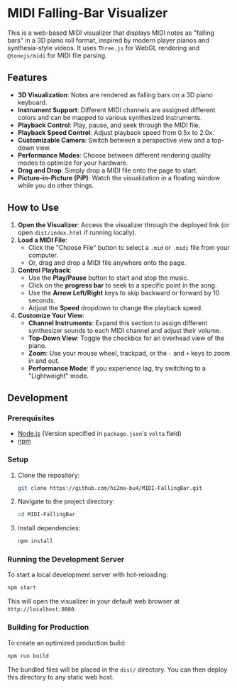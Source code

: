 # MIDI Falling-Bar Visualizer

This is a web-based MIDI visualizer that displays MIDI notes as "falling bars" in a 3D piano roll format, inspired by modern player pianos and synthesia-style videos. It uses `Three.js` for WebGL rendering and `@tonejs/midi` for MIDI file parsing.

## Features

- **3D Visualization**: Notes are rendered as falling bars on a 3D piano keyboard.
- **Instrument Support**: Different MIDI channels are assigned different colors and can be mapped to various synthesized instruments.
- **Playback Control**: Play, pause, and seek through the MIDI file.
- **Playback Speed Control**: Adjust playback speed from 0.5x to 2.0x.
- **Customizable Camera**: Switch between a perspective view and a top-down view.
- **Performance Modes**: Choose between different rendering quality modes to optimize for your hardware.
- **Drag and Drop**: Simply drop a MIDI file onto the page to start.
- **Picture-in-Picture (PiP)**: Watch the visualization in a floating window while you do other things.

## How to Use

1. **Open the Visualizer**: Access the visualizer through the deployed link (or open `dist/index.html` if running locally).
2. **Load a MIDI File**:
   - Click the "Choose File" button to select a `.mid` or `.midi` file from your computer.
   - Or, drag and drop a MIDI file anywhere onto the page.
3. **Control Playback**:
   - Use the **Play/Pause** button to start and stop the music.
   - Click on the **progress bar** to seek to a specific point in the song.
   - Use the **Arrow Left/Right** keys to skip backward or forward by 10 seconds.
   - Adjust the **Speed** dropdown to change the playback speed.
4. **Customize Your View**:
   - **Channel Instruments**: Expand this section to assign different synthesizer sounds to each MIDI channel and adjust their volume.
   - **Top-Down View**: Toggle the checkbox for an overhead view of the piano.
   - **Zoom**: Use your mouse wheel, trackpad, or the `-` and `+` keys to zoom in and out.
   - **Performance Mode**: If you experience lag, try switching to a "Lightweight" mode.

## Development

### Prerequisites

- [Node.js](https://nodejs.org/) (Version specified in `package.json`'s `volta` field)
- [npm](https://www.npmjs.com/)

### Setup

1.  Clone the repository:
    ```bash
    git clone https://github.com/hi2ma-bu4/MIDI-FallingBar.git
    ```
2.  Navigate to the project directory:
    ```bash
    cd MIDI-FallingBar
    ```
3.  Install dependencies:
    ```bash
    npm install
    ```

### Running the Development Server

To start a local development server with hot-reloading:

```bash
npm start
```

This will open the visualizer in your default web browser at `http://localhost:8080`.

### Building for Production

To create an optimized production build:

```bash
npm run build
```

The bundled files will be placed in the `dist/` directory. You can then deploy this directory to any static web host.
